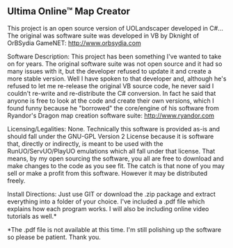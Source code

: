Ultima Online™ Map Creator
--------------------------
This project is an open source version of UOLandscaper developed in C#...
The original was software suite was developed in VB by Dknight of OrBSydia GameNET: http://www.orbsydia.com

Software Description:
This project has been something I've wanted to take on for years. The original software suite was not open source and it had so many issues with it, but the developer refused to update it and create a more stable version. Well I have spoken to that developer and, although he's refused to let me re-release the original VB source code, he never said I couldn't re-write and re-distribute the C# conversion. In fact he said that anyone is free to look at the code and create their own versions, which I found funny because he "borrowed" the core/engine of his software from Ryandor's Dragon map creation software suite: http://www.ryandor.com

Licensing/Legalities:
None. Technically this software is provided as-is and should fall under the GNU-GPL Version 2 License because it is software that, directly or indirectly, is meant to be used with the RunUO/ServUO/PlayUO emulations which all fall under that license.
That means, by my open sourcing the software, you all are free to download and make changes to the code as you see fit. The catch is that none of you may sell or make a profit from this software. However it may be distributed freely.

Install Directions:
Just use GIT or download the .zip package and extract everything into a folder of your choice. I've included a .pdf file which explains how each program works. I will also be including online video tutorials as well.*

*The .pdf file is not available at this time. I'm still polishing up the software so please be patient. Thank you.
